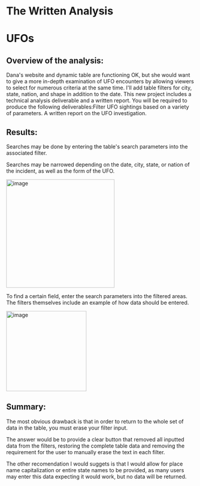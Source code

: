 # The Written Analysis

# UFOs

## Overview of the analysis:

Dana's website and dynamic table are functioning OK, but she would want to give a more in-depth examination of UFO encounters by allowing viewers to select for numerous criteria at the same time. I'll add table filters for city, state, nation, and shape in addition to the date. This new project includes a technical analysis deliverable and a written report. You will be required to produce the following deliverables:Filter UFO sightings based on a variety of parameters. A written report on the UFO investigation. 

## Results:

Searches may be done by entering the table's search parameters into the associated filter.

Searches may be narrowed depending on the date, city, state, or nation of the incident, as well as the form of the UFO. 

<img width="289" alt="image" src="https://user-images.githubusercontent.com/93067732/150662471-c03a4c15-c7fa-454a-9aba-c6aad369c102.png">

To find a certain field, enter the search parameters into the filtered areas. The filters themselves include an example of how data should be entered.

<img width="214" alt="image" src="https://user-images.githubusercontent.com/93067732/150663004-bcd54edd-fcd4-456a-bff9-7a2538074263.png">

## Summary:

The most obvious drawback is that in order to return to the whole set of data in the table, you must erase your filter input.

The answer would be to provide a clear button that removed all inputted data from the filters, restoring the complete table data and removing the requirement for the user to manually erase the text in each filter. 

The other recomendation I would suggets is that I would allow for place name capitalization or entire state names to be provided, as many users may enter this data expecting it would work, but no data will be returned.



